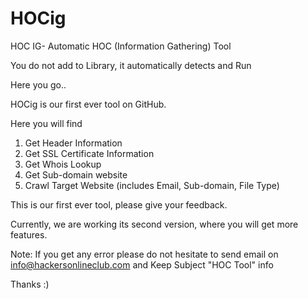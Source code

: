 # HOCig
HOC IG- Automatic HOC (Information Gathering) Tool

You do not add to Library, it automatically detects and Run

Here you go..

HOCig is our first ever tool on GitHub.


Here you will find

1. Get Header Information
2. Get SSL Certificate Information
3. Get Whois Lookup
4. Get Sub-domain website
5. Crawl Target Website (includes Email, Sub-domain, File Type)


This is our first ever tool, please give your feedback. 


Currently, we are working its second version, where you will get more features.

Note: If you get any error please do not hesitate to send email on info@hackersonlineclub.com and Keep Subject "HOC Tool" info

Thanks :)
